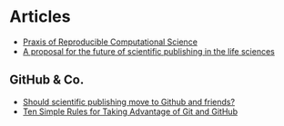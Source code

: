 Articles
========

* [Praxis of Reproducible Computational Science](https://www.authorea.com/users/34995/articles/329429-praxis-of-reproducible-computational-science)
* [A proposal for the future of scientific publishing in the life sciences](https://journals.plos.org/plosbiology/article?id=10.1371/journal.pbio.3000116)

## GitHub & Co.
* [Should scientific publishing move to Github and friends?](https://grasshoppermouse.github.io/2019/07/12/should-scientific-publishing-move-to-github-and-friends/)
* [Ten Simple Rules for Taking Advantage of Git and GitHub](https://www.ncbi.nlm.nih.gov/pmc/articles/PMC4945047/)
